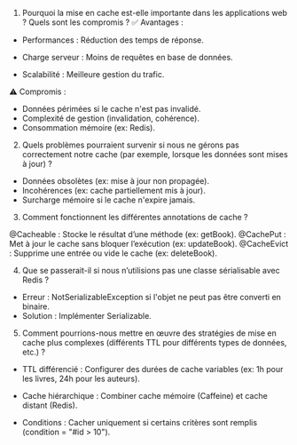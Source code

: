 1. Pourquoi la mise en cache est-elle importante dans les applications web ? Quels sont les compromis ?
✅ Avantages :

- Performances : Réduction des temps de réponse.

- Charge serveur : Moins de requêtes en base de données.

- Scalabilité : Meilleure gestion du trafic.

⚠ Compromis :

- Données périmées si le cache n'est pas invalidé.
- Complexité de gestion (invalidation, cohérence).
- Consommation mémoire (ex: Redis).

2. Quels problèmes pourraient survenir si nous ne gérons pas correctement notre cache (par exemple, lorsque les données sont mises à jour) ?
  
* Données obsolètes (ex: mise à jour non propagée).
* Incohérences (ex: cache partiellement mis à jour).
* Surcharge mémoire si le cache n'expire jamais.

3. Comment fonctionnent les différentes annotations de cache ?

@Cacheable : Stocke le résultat d’une méthode (ex: getBook).
@CachePut : Met à jour le cache sans bloquer l’exécution (ex: updateBook).
@CacheEvict : Supprime une entrée ou vide le cache (ex: deleteBook).


4. Que se passerait-il si nous n’utilisions pas une classe sérialisable avec Redis ?
   
- Erreur : NotSerializableException si l'objet ne peut pas être converti en binaire.
- Solution : Implémenter Serializable.

5. Comment pourrions-nous mettre en œuvre des stratégies de mise en cache plus complexes (différents TTL pour différents types de données, etc.) ?

- TTL différencié : Configurer des durées de cache variables (ex: 1h pour les livres, 24h pour les auteurs).

- Cache hiérarchique : Combiner cache mémoire (Caffeine) et cache distant (Redis).

- Conditions : Cacher uniquement si certains critères sont remplis (condition = "#id > 10").

